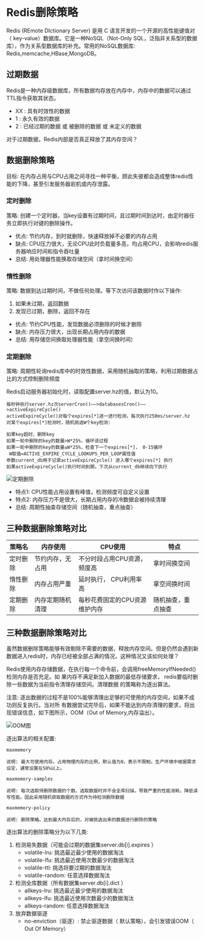 # Redis删除策略
Redis (REmote DIctionary Server) 是用 C 语言开发的一个开源的高性能键值对（ key-value）数据库。它是一种NoSQL（Not-Only SQL，泛指非关系型的数据库），作为关系型数据库的补充。常用的NoSQL数据库: Redis,memcache,HBase,MongoDB。

## 过期数据

Redis是一种内存级数据库，所有数据均存放在内存中，内存中的数据可以通过TTL指令获取其状态。

- XX : 具有时效性的数据
- 1 : 永久有效的数据
- 2 : 已经过期的数据 或 被删除的数据 或 未定义的数据

对于过期数据，Redis内部是否真正释放了其内存空间？

## 数据删除策略

目标: 在内存占用与CPU占用之间寻找一种平衡，顾此失彼都会造成整体redis性能的下降，甚至引发服务器宕机或内存泄露。

### 定时删除

策略: 创建一个定时器，当key设置有过期时间，且过期时间到达时，由定时器任务立即执行对键的删除操作。

* 优点: 节约内存，到时就删除，快速释放掉不必要的内存占用
* 缺点:  CPU压力很大，无论CPU此时负载量多高，均占用CPU，会影响redis服务器响应时间和指令吞吐量
* 总结: 用处理器性能换取存储空间（拿时间换空间）

### 惰性删除

策略: 数据到达过期时间，不做任何处理。等下次访问该数据时作以下操作: 
1. 如果未过期，返回数据
2. 发现已过期，删除，返回不存在

* 优点: 节约CPU性能，发现数据必须删除的时候才删除
* 缺点: 内存压力很大，出现长期占用内存的数据
* 总结: 用存储空间换取处理器性能（拿空间换时间）

### 定期删除

策略: 周期性轮询redis库中的时效性数据，采用随机抽取的策略，利用过期数据占比的方式控制删除频度

Redis启动服务器初始化时，读取配置server.hz的值，默认为10。
```
每秒钟执行server.hz次serverCron()——>databasesCron()——>activeExpireCycle()
activeExpireCycle()对每个expires[*]逐一进行检测，每次执行250ms/server.hz
对某个expires[*]检测时，随机挑选W个key检测:

如果key超时，删除key
如果一轮中删除的key的数量>W*25%，循环该过程
如果一轮中删除的key的数量≤W*25%，检查下一个expires[*]， 0-15循环
 W取值=ACTIVE_EXPIRE_CYCLE_LOOKUPS_PER_LOOP属性值
参数current_db用于记录activeExpireCycle() 进入哪个expires[*] 执行
如果activeExpireCycle()执行时间到期，下次从current_db继续向下执行
```

![定期删除](/_images/database/redis/定期删除.png)


* 特点1:  CPU性能占用设置有峰值，检测频度可自定义设置
* 特点2: 内存压力不是很大，长期占用内存的冷数据会被持续清理
* 总结: 周期性抽查存储空间（随机抽查，重点抽查）

## 三种数据删除策略对比

策略名 | 内存使用 | CPU使用 | 特点
---|---|---|---
定时删除 | 节约内存，无占用 | 不分时段占用CPU资源，频度高 | 拿时间换空间
惰性删除 | 内存占用严重 | 延时执行， CPU利用率高 | 拿空间换时间
定期删除 | 内存定期随机清理 | 每秒花费固定的CPU资源维护内存 | 随机抽查，重点抽查


## 三种数据删除策略对比

虽然数据删除策略能够有效剔除不需要的数据，释放内存空间。但是仍然会遇到新数据进入redis时，内存已经被全部占满的情况，这种情况又该如何处理？

Redis使用内存存储数据，在执行每一个命令前，会调用freeMemoryIfNeeded()检测内存是否充足。如
果内存不满足新加入数据的最低存储要求， redis要临时删除一些数据为当前指令清理存储空间。清理数据
的策略称为逐出算法。

注意: 逐出数据的过程不是100%能够清理出足够的可使用的内存空间，如果不成功则反复执行。当对所
有数据尝试完毕后，如果不能达到内存清理的要求，将出现错误信息，如下图所示，OOM（Out of Memory,内存溢出）。

![OOM图](/_images/database/redis/OOM图.png)

逐出算法的相关配置: 

```
maxmemory

说明: 最大可使用内存。占用物理内存的比例，默认值为0，表示不限制。生产环境中根据需求设定，通常设置在50%以上。

maxmemory-samples

说明: 每次选取待删除数据的个数。选取数据时并不会全库扫描，导致严重的性能消耗，降低读写性能。因此采用随机获取数据的方式作为待检测删除数据

maxmemory-policy

说明: 删除策略。达到最大内存后的，对被挑选出来的数据进行删除的策略
```

逐出算法的删除策略分为以下几类: 
1. 检测易失数据（可能会过期的数据集server.db[i].expires ）
     * volatile-lru: 挑选最近最少使用的数据淘汰
     * volatile-lfu: 挑选最近使用次数最少的数据淘汰
     * volatile-ttl: 挑选将要过期的数据淘汰
     * volatile-random: 任意选择数据淘汰
2. 检测全库数据（所有数据集server.db[i].dict ）
     * allkeys-lru: 挑选最近最少使用的数据淘汰
     * allkeys-lfu: 挑选最近使用次数最少的数据淘汰
     * allkeys-random: 任意选择数据淘汰
3. 放弃数据驱逐
     * no-enviction（驱逐）: 禁止驱逐数据（ 默认策略），会引发错误OOM（ Out Of Memory）